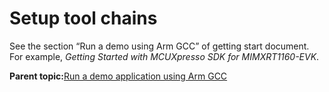 # Setup tool chains

See the section “Run a demo using Arm GCC” of getting start document. For example, *Getting Started with MCUXpresso SDK for MIMXRT1160-EVK*.

**Parent topic:**[Run a demo application using Arm GCC](../topics/run_a_demo_application_using_arm_gcc.md)

